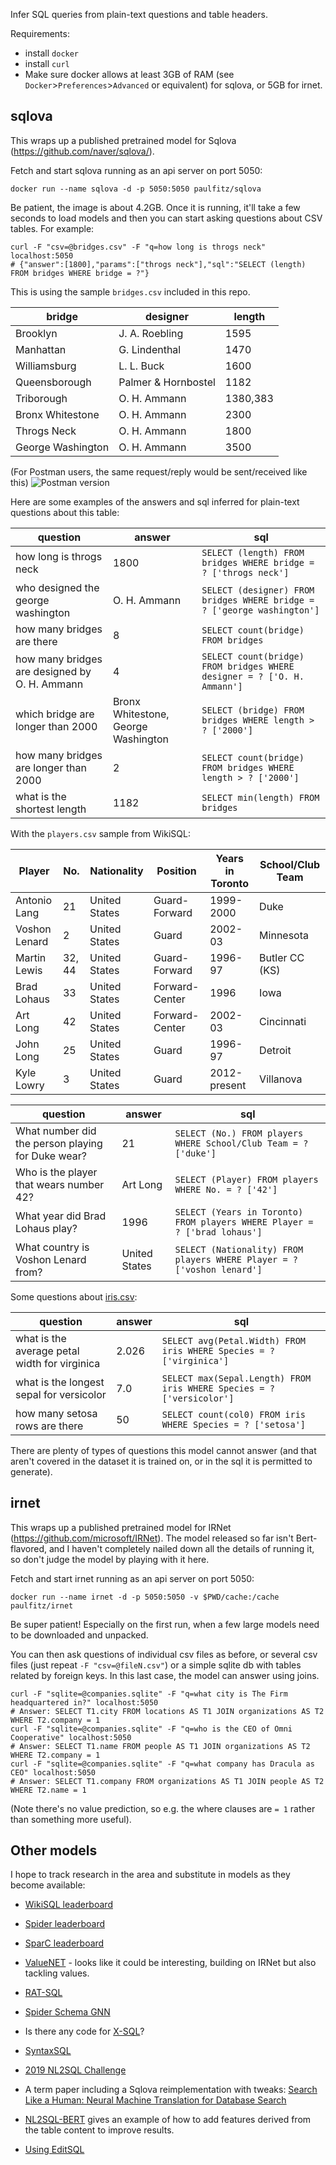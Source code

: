Infer SQL queries from plain-text questions and table headers.

Requirements:
 * install `docker`
 * install `curl`
 * Make sure docker allows at least 3GB of RAM (see `Docker`>`Preferences`>`Advanced`
   or equivalent) for sqlova, or 5GB for irnet.

## sqlova

This wraps up a published pretrained model for Sqlova (https://github.com/naver/sqlova/).

Fetch and start sqlova running as an api server on port 5050:

```
docker run --name sqlova -d -p 5050:5050 paulfitz/sqlova
```

Be patient, the image is about 4.2GB.  Once it is running, it'll take a few seconds
to load models and then you can start asking questions about CSV tables.  For example:

```
curl -F "csv=@bridges.csv" -F "q=how long is throgs neck" localhost:5050
# {"answer":[1800],"params":["throgs neck"],"sql":"SELECT (length) FROM bridges WHERE bridge = ?"}
```

This is using the sample `bridges.csv` included in this repo.

| bridge | designer | length |
|---|---|---|
| Brooklyn | J. A. Roebling | 1595 |
| Manhattan | G. Lindenthal | 1470 |
| Williamsburg | L. L. Buck | 1600 |
| Queensborough | Palmer & Hornbostel | 1182 |
| Triborough | O. H. Ammann | 1380,383 |
| Bronx Whitestone | O. H. Ammann | 2300 |
| Throgs Neck | O. H. Ammann | 1800 |
| George Washington | O. H. Ammann | 3500 |

(For Postman users, the same request/reply would be sent/received like this)
![Postman version](https://user-images.githubusercontent.com/118367/73127529-b05d5000-3f8f-11ea-8499-b58273ca1961.png)

Here are some examples of the answers and sql inferred for plain-text questions about
this table:

| question | answer | sql |
|---|---|---|
| how long is throgs neck | 1800 | `SELECT (length) FROM bridges WHERE bridge = ? ['throgs neck']` |
| who designed the george washington | O. H. Ammann | `SELECT (designer) FROM bridges WHERE bridge = ? ['george washington']` |
| how many bridges are there | 8 | `SELECT count(bridge) FROM bridges` |
| how many bridges are designed by O. H. Ammann | 4 | `SELECT count(bridge) FROM bridges WHERE designer = ? ['O. H. Ammann']` |
| which bridge are longer than 2000 | Bronx Whitestone, George Washington | `SELECT (bridge) FROM bridges WHERE length > ? ['2000']` |
| how many bridges are longer than 2000 | 2 | `SELECT count(bridge) FROM bridges WHERE length > ? ['2000']` |
| what is the shortest length | 1182 | `SELECT min(length) FROM bridges` |

With the `players.csv` sample from WikiSQL:

| Player | No. | Nationality | Position | Years in Toronto | School/Club Team |
|---|---|---|---|---|---|
| Antonio Lang | 21 | United States | Guard-Forward | 1999-2000 | Duke |
| Voshon Lenard | 2 | United States | Guard | 2002-03 | Minnesota |
| Martin Lewis | 32, 44 | United States | Guard-Forward | 1996-97 | Butler CC (KS) |
| Brad Lohaus | 33 | United States | Forward-Center | 1996 | Iowa |
| Art Long | 42 | United States | Forward-Center | 2002-03 | Cincinnati |
| John Long | 25 | United States | Guard | 1996-97 | Detroit |
| Kyle Lowry | 3 | United States | Guard | 2012-present | Villanova |

| question | answer | sql |
|---|---|---|
| What number did the person playing for Duke wear? | 21 | `SELECT (No.) FROM players WHERE School/Club Team = ? ['duke']` |
| Who is the player that wears number 42? | Art Long  | `SELECT (Player) FROM players WHERE No. = ? ['42']` |
| What year did Brad Lohaus play? | 1996 | `SELECT (Years in Toronto) FROM players WHERE Player = ? ['brad lohaus']` |
| What country is Voshon Lenard from? | United States | `SELECT (Nationality) FROM players WHERE Player = ? ['voshon lenard']` |

Some questions about [iris.csv](https://en.wikipedia.org/wiki/Iris_flower_data_set):

| question | answer | sql |
|---|---|---|
| what is the average petal width for virginica | 2.026 | `SELECT avg(Petal.Width) FROM iris WHERE Species = ? ['virginica']` |
| what is the longest sepal for versicolor | 7.0 | `SELECT max(Sepal.Length) FROM iris WHERE Species = ? ['versicolor']` |
| how many setosa rows are there | 50 | `SELECT count(col0) FROM iris WHERE Species = ? ['setosa']` |

There are plenty of types of questions this model cannot answer (and that aren't covered
in the dataset it is trained on, or in the sql it is permitted to generate).

## irnet

This wraps up a published pretrained model for IRNet (https://github.com/microsoft/IRNet).
The model released so far isn't Bert-flavored, and I haven't completely nailed down all the
details of running it, so don't judge the model by playing with it here.

Fetch and start irnet running as an api server on port 5050:

```
docker run --name irnet -d -p 5050:5050 -v $PWD/cache:/cache paulfitz/irnet
```

Be super patient! Especially on the first run, when a few large models need to
be downloaded and unpacked.

You can then ask questions of individual csv files as before, or several csv files
(just repeat `-F "csv=@fileN.csv"`) or a simple sqlite db with tables related by foreign keys.
In this last case, the model can answer using joins.

```
curl -F "sqlite=@companies.sqlite" -F "q=what city is The Firm headquartered in?" localhost:5050
# Answer: SELECT T1.city FROM locations AS T1 JOIN organizations AS T2 WHERE T2.company = 1
curl -F "sqlite=@companies.sqlite" -F "q=who is the CEO of Omni Cooperative" localhost:5050
# Answer: SELECT T1.name FROM people AS T1 JOIN organizations AS T2 WHERE T2.company = 1
curl -F "sqlite=@companies.sqlite" -F "q=what company has Dracula as CEO" localhost:5050
# Answer: SELECT T1.company FROM organizations AS T1 JOIN people AS T2 WHERE T2.name = 1
```

(Note there's no value prediction, so e.g. the where clauses are `= 1` rather than something
more useful).

## Other models

I hope to track research in the area and substitute in models as they become available:

 * [WikiSQL leaderboard](https://github.com/salesforce/WikiSQL#leaderboard)
 * [Spider leaderboard](https://yale-lily.github.io/spider)
 * [SparC leaderboard](https://yale-lily.github.io/sparc)

 * [ValueNET](https://github.com/brunnurs/valuenet) - looks like it could be interesting, building on IRNet but also tackling values.
 * [RAT-SQL](https://paperswithcode.com/paper/rat-sql-relation-aware-schema-encoding-and)
 * [Spider Schema GNN](https://github.com/benbogin/spider-schema-gnn)
 * Is there any code for [X-SQL](https://www.microsoft.com/en-us/research/publication/x-sql-reinforce-context-into-schema-representation/)?
 * [SyntaxSQL](https://github.com/taoyds/syntaxSQL)
 * [2019 NL2SQL Challenge](https://tianchi.aliyun.com/markets/tianchi/zhuiyi_en)
 * A term paper including a Sqlova reimplementation with tweaks: [Search Like a Human: Neural Machine Translation for Database Search](https://web.stanford.edu/class/cs224n/reports/custom/15709203.pdf)
 * [NL2SQL-BERT](https://github.com/guotong1988/NL2SQL-BERT) gives an example of how to add features derived from the table content to improve results.
 * [Using EditSQL](https://towardsdatascience.com/natural-language-to-sql-use-it-on-your-own-database-d4cd5784d081)
